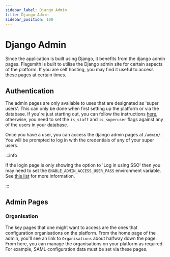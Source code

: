 ```yaml
---
sidebar_label: Django Admin
title: Django Admin
sidebar_position: 100
---
```


# Django Admin

Since the application is built using Django, it benefits from the django admin pages. Flagsmith is built to utilise the
Django admin site for certain aspects of the platform. If you are self hosting, you may find it useful to access these
pages at certain times.

## Authentication

The admin pages are only available to uses that are designated as 'super users'. This can only be done when first
setting up the platform or via the database. If you're just starting out, you can follow the instructions
[here](/deployment/hosting/locally-api#initialising), otherwise, you need to set the `is_staff` and `is_superuser` flags
against any of the users in your database.

Once you have a user, you can access the django admin pages at `/admin/`. You will be prompted to log in with the
credentials of any of your super users.

:::info

If the login page is only showing the option to 'Log in using SSO' then you may need to set the
`ENABLE_ADMIN_ACCESS_USER_PASS` environment variable. See
[this list](/deployment/hosting/locally-api#application-environment-variables) for more information.

:::

## Admin Pages

### Organisation

The key pages that one might want to access are the ones that configuration organisations on the platform. From the home
page of the admin, you'll see an link to `Organisations` about halfway down the page. From here, you can manage the
organisations on your platform as required. For example, SAML configuration data must be set via these pages.
